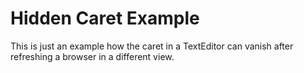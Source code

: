 # Hidden Caret Example

This is just an example how the caret in a TextEditor can vanish after refreshing a browser in a different view.